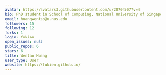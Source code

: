 ```yaml
---
avatar: https://avatars3.githubusercontent.com/u/20704507?v=4
bio: PhD student in School of Computing, National University of Singapore
email: huangwentao@u.nus.edu
followers: 15
following: 12
forks: 1
login: fukien
open_issues: null
public_repos: 6
stars: 6
title: Wentao Huang
user_type: User
website: https://fukien.github.io/
---
```

